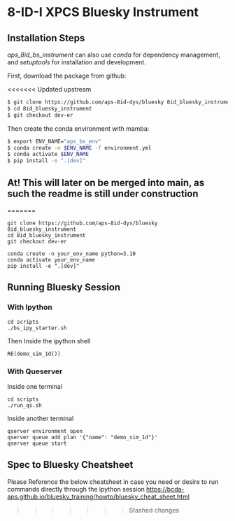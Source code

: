 # 8-ID-I XPCS Bluesky Instrument

## Installation Steps
*aps_8id_bs_instrument* can also use *conda* for dependency management, and
*setuptools* for installation and development.

First, download the package from github:

<<<<<<< Updated upstream
```bash
$ git clone https://github.com/aps-8id-dys/bluesky 8id_bluesky_instrument
$ cd 8id_bluesky_instrument
$ git checkout dev-er
```

Then create the conda environment with mamba:

```bash
$ export ENV_NAME="aps_bs_env"
$ conda create -n $ENV_NAME -f environment.yml
$ conda activate $ENV_NAME
$ pip install -e ".[dev]"
```

## At! This will later on be merged into main, as such the readme is still under construction
=======
```
git clone https://github.com/aps-8id-dys/bluesky 8id_bluesky_instrument
cd 8id_bluesky_instrument
git checkout dev-er
```

```
conda create -n your_env_name python=3.10
conda activate your_env_name
pip install -e ".[dev]"
```

## Running Bluesky Session
### With Ipython

```
cd scripts
./bs_ipy_starter.sh
```

Then Inside the ipython shell
```
RE(demo_sim_1d())
```

### With Queserver

Inside one terminal
```
cd scripts
./run_qs.sh
```

Inside another terminal
```
qserver environment open
qserver queue add plan '{"name": "demo_sim_1d"}'
qserver queue start
```

## Spec to Bluesky Cheatsheet
Please Reference the below cheatsheet in case you need or desire to run commands directly through the ipython session
https://bcda-aps.github.io/bluesky_training/howto/bluesky_cheat_sheet.html
>>>>>>> Stashed changes
